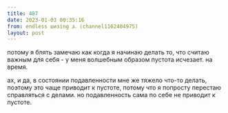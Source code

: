 ```yaml
---
title: 487
date: 2023-01-03 00:35:16
from: endless шизing ⍼ (channel1162404975)
layout: post
---
```


потому я блять замечаю как когда я начинаю делать то, что считаю важным для себя - у меня волшебным образом пустота исчезает. на время.

ах, и да, в состоянии подавленности мне же тяжело что-то делать, поэтому это чаще приводит к пустоте, потому что я попросту перестаю справляться с делами. но подавленность сама по себе не приводит к пустоте.
